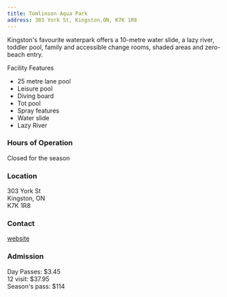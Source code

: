```yaml
---
title: Tomlinson Aqua Park
address: 303 York St, Kingston,ON, K7K 1R8
---
```


Kingston's favourite waterpark offers a 10-metre water slide, a lazy river, toddler pool, family and accessible change rooms, shaded areas and zero-beach entry.

Facility Features

- 25 metre lane pool  
- Leisure pool  
- Diving board  
- Tot pool  
- Spray features  
- Water slide  
- Lazy River  

### Hours of Operation
Closed for the season

### Location
303 York St  
Kingston, ON  
K7K 1R8  

### Contact
[website](https://www.cityofkingston.ca/residents/recreation/facilities/aquatic-facilities/outdoor-aquatic-centre)

### Admission 
Day Passes: $3.45  
12 visit: $37.95  
Season's pass: $114  




